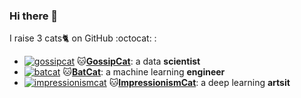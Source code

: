 ### Hi there 👋

I raise 3 cats🐈 on GitHub :octocat: :

- [![gossipcat](https://badge.fury.io/py/gossipcat.svg)](https://badge.fury.io/py/gossipcat) 🐱[**GossipCat**](https://gossipcat.readthedocs.io): a data **scientist**
- [![batcat](https://badge.fury.io/py/batcat.svg)](https://badge.fury.io/py/batcat) 🐱[**BatCat**](https://batcat.readthedocs.io): a machine learning **engineer**
- [![impressionismcat](https://badge.fury.io/py/impressionismcat.svg)](https://badge.fury.io/py/impressionismcat) 🐱[**ImpressionismCat**](https://impressionismcat.readthedocs.io/): a deep learning **artsit**

<!--
**Ewen2015/Ewen2015** is a ✨ _special_ ✨ repository because its `README.md` (this file) appears on your GitHub profile.

Here are some ideas to get you started:

- 🔭 I’m currently working on ...
- 🌱 I’m currently learning ...
- 👯 I’m looking to collaborate on ...
- 🤔 I’m looking for help with ...
- 💬 Ask me about ...
- 📫 How to reach me: ...
- 😄 Pronouns: ...
- ⚡ Fun fact: ...
-->
